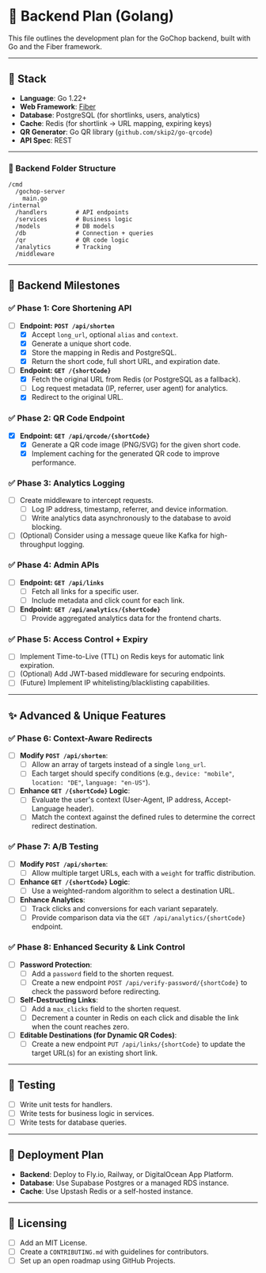 # 🧩 Backend Plan (Golang)

This file outlines the development plan for the GoChop backend, built with Go and the Fiber framework.

---

## 🔧 Stack

- **Language**: Go 1.22+
- **Web Framework**: [Fiber](https://gofiber.io/)
- **Database**: PostgreSQL (for shortlinks, users, analytics)
- **Cache**: Redis (for shortlink → URL mapping, expiring keys)
- **QR Generator**: Go QR library (`github.com/skip2/go-qrcode`)
- **API Spec**: REST

---

### 📁 Backend Folder Structure

```
/cmd
  /gochop-server
    main.go
/internal
  /handlers        # API endpoints
  /services        # Business logic
  /models          # DB models
  /db              # Connection + queries
  /qr              # QR code logic
  /analytics       # Tracking
  /middleware
```

---

## 🚦 Backend Milestones

### ✅ Phase 1: Core Shortening API

- [ ] **Endpoint: `POST /api/shorten`**
  - [x] Accept `long_url`, optional `alias` and `context`.
  - [x] Generate a unique short code.
  - [x] Store the mapping in Redis and PostgreSQL.
  - [x] Return the short code, full short URL, and expiration date.
- [ ] **Endpoint: `GET /{shortCode}`**
  - [x] Fetch the original URL from Redis (or PostgreSQL as a fallback).
  - [ ] Log request metadata (IP, referrer, user agent) for analytics.
  - [x] Redirect to the original URL.

### ✅ Phase 2: QR Code Endpoint

- [x] **Endpoint: `GET /api/qrcode/{shortCode}`**
  - [x] Generate a QR code image (PNG/SVG) for the given short code.
  - [x] Implement caching for the generated QR code to improve performance.

### ✅ Phase 3: Analytics Logging

- [ ] Create middleware to intercept requests.
  - [ ] Log IP address, timestamp, referrer, and device information.
  - [ ] Write analytics data asynchronously to the database to avoid blocking.
- [ ] (Optional) Consider using a message queue like Kafka for high-throughput logging.

### ✅ Phase 4: Admin APIs

- [ ] **Endpoint: `GET /api/links`**
  - [ ] Fetch all links for a specific user.
  - [ ] Include metadata and click count for each link.
- [ ] **Endpoint: `GET /api/analytics/{shortCode}`**
  - [ ] Provide aggregated analytics data for the frontend charts.

### ✅ Phase 5: Access Control + Expiry

- [ ] Implement Time-to-Live (TTL) on Redis keys for automatic link expiration.
- [ ] (Optional) Add JWT-based middleware for securing endpoints.
- [ ] (Future) Implement IP whitelisting/blacklisting capabilities.

---

## ✨ **Advanced & Unique Features**

### ✅ **Phase 6: Context-Aware Redirects**

- [ ] **Modify `POST /api/shorten`**:
  - [ ] Allow an array of targets instead of a single `long_url`.
  - [ ] Each target should specify conditions (e.g., `device: "mobile"`, `location: "DE"`, `language: "en-US"`).
- [ ] **Enhance `GET /{shortCode}` Logic**:
  - [ ] Evaluate the user's context (User-Agent, IP address, Accept-Language header).
  - [ ] Match the context against the defined rules to determine the correct redirect destination.

### ✅ **Phase 7: A/B Testing**

- [ ] **Modify `POST /api/shorten`**:
  - [ ] Allow multiple target URLs, each with a `weight` for traffic distribution.
- [ ] **Enhance `GET /{shortCode}` Logic**:
  - [ ] Use a weighted-random algorithm to select a destination URL.
- [ ] **Enhance Analytics**:
  - [ ] Track clicks and conversions for each variant separately.
  - [ ] Provide comparison data via the `GET /api/analytics/{shortCode}` endpoint.

### ✅ **Phase 8: Enhanced Security & Link Control**

- [ ] **Password Protection**:
  - [ ] Add a `password` field to the shorten request.
  - [ ] Create a new endpoint `POST /api/verify-password/{shortCode}` to check the password before redirecting.
- [ ] **Self-Destructing Links**:
  - [ ] Add a `max_clicks` field to the shorten request.
  - [ ] Decrement a counter in Redis on each click and disable the link when the count reaches zero.
- [ ] **Editable Destinations (for Dynamic QR Codes)**:
  - [ ] Create a new endpoint `PUT /api/links/{shortCode}` to update the target URL(s) for an existing short link.

---

## 🧪 Testing

- [ ] Write unit tests for handlers.
- [ ] Write tests for business logic in services.
- [ ] Write tests for database queries.

---

## 🚀 Deployment Plan

- **Backend**: Deploy to Fly.io, Railway, or DigitalOcean App Platform.
- **Database**: Use Supabase Postgres or a managed RDS instance.
- **Cache**: Use Upstash Redis or a self-hosted instance.

---

## 🪪 Licensing

- [ ] Add an MIT License.
- [ ] Create a `CONTRIBUTING.md` with guidelines for contributors.
- [ ] Set up an open roadmap using GitHub Projects.

